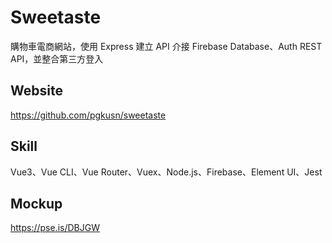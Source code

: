 # Sweetaste

購物車電商網站，使用 Express 建立 API 介接 Firebase Database、Auth REST API，並整合第三方登入

## Website
https://github.com/pgkusn/sweetaste

## Skill
Vue3、Vue CLI、Vue Router、Vuex、Node.js、Firebase、Element UI、Jest

## Mockup
https://pse.is/DBJGW

